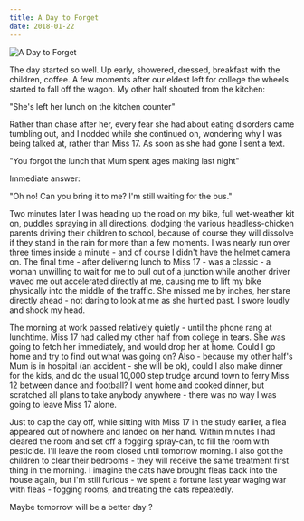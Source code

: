 ```yaml
---
title: A Day to Forget
date: 2018-01-22
---
```


![A Day to Forget](https://source.unsplash.com/vP3pnOoCiYE/1600x900)

The day started so well. Up early, showered, dressed, breakfast with the children, coffee. A few moments after our eldest left for college the wheels started to fall off the wagon. My other half shouted from the kitchen:

"She's left her lunch on the kitchen counter"

Rather than chase after her, every fear she had about eating disorders came tumbling out, and I nodded while she continued on, wondering why I was being talked at, rather than Miss 17. As soon as she had gone I sent a text.

"You forgot the lunch that Mum spent ages making last night"

Immediate answer:

"Oh no! Can you bring it to me? I'm still waiting for the bus."

Two minutes later I was heading up the road on my bike, full wet-weather kit on, puddles spraying in all directions, dodging the various headless-chicken parents driving their children to school, because of course they will dissolve if they stand in the rain for more than a few moments. I was nearly run over three times inside a minute - and of course I didn't have the helmet camera on. The final time - after delivering lunch to Miss 17 - was a classic - a woman unwilling to wait for me to pull out of a junction while another driver waved me out accelerated directly at me, causing me to lift my bike physically into the middle of the traffic. She missed me by inches, her stare directly ahead - not daring to look at me as she hurtled past. I swore loudly and shook my head.

The morning at work passed relatively quietly - until the phone rang at lunchtime. Miss 17 had called my other half from college in tears. She was going to fetch her immediately, and would drop her at home. Could I go home and try to find out what was going on? Also - because my other half's Mum is in hospital (an accident - she will be ok), could I also make dinner for the kids, and do the usual 10,000 step trudge around town to ferry Miss 12 between dance and football? I went home and cooked dinner, but scratched all plans to take anybody anywhere - there was no way I was going to leave Miss 17 alone.

Just to cap the day off, while sitting with Miss 17 in the study earlier, a flea appeared out of nowhere and landed on her hand. Within minutes I had cleared the room and set off a fogging spray-can, to fill the room with pesticide. I'll leave the room closed until tomorrow morning. I also got the children to clear their bedrooms - they will receive the same treatment first thing in the morning. I imagine the cats have brought fleas back into the house again, but I'm still furious - we spent a fortune last year waging war with fleas - fogging rooms, and treating the cats repeatedly.

Maybe tomorrow will be a better day ?